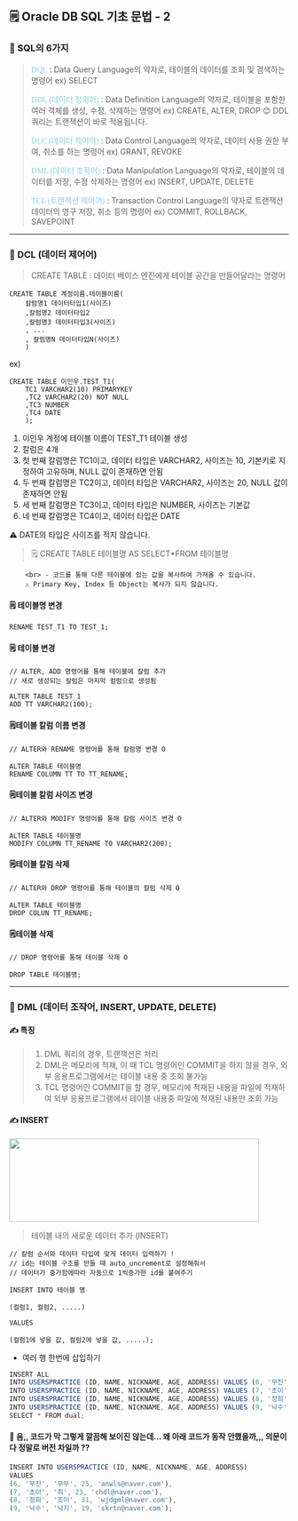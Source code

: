 ## 🗒️ Oracle DB SQL 기초 문법 - 2

### 🎈 SQL의 6가지

> <span style="font-family:Papyrus; color:skyblue">DQL</span> : Data Query Language의 약자로, 테이블의 데이터를 조회 및 검색하는 명령어 ex) SELECT
>
> <span style="font-family:Papyrus; color:skyblue">DDL (데이터 정의어)</span> : Data Definition Language의 약자로, 테이블을 포함한 여러 객체를 생성, 수정, 삭제하는 명령어 ex) CREATE, ALTER, DROP
> 😊 DDL 쿼리는 트랜잭션이 바로 적용됩니다.
>
> <span style="font-family:Papyrus; color:skyblue">DLC (데이터 제어어)</span> : Data Control Language의 약자로, 데이터 사용 권한 부여, 취소를 하는 명령어 ex) GRANT, REVOKE
>
> <span style="font-family:Papyrus; color:skyblue">DML (데이터 조작어)</span> : Data Manipulation Language의 약자로, 테이블의 데이터를 저장, 수정 삭제하는 명령어 ex) INSERT, UPDATE, DELETE
>
> <span style="font-family:Papyrus; color:skyblue">TCL (트랜잭션 제어어)</span> : Transaction Control Language의 약자로 트랜잭션 데이터의 영구 저장, 취소 등의 명령어 ex) COMMIT, ROLLBACK, SAVEPOINT

---

### 🎈 DCL (데이터 제어어)

> CREATE TABLE : 데이터 베이스 엔진에게 테이블 공간을 만들어달라는 명령어

```
CREATE TABLE 계정이름.테이블이름(
	칼럼명1 데이터타입1(사이즈)
    ,칼럼명2 데이터타입2
    ,칼럼명3 데이터타입3(사이즈)
    , ...
    , 칼럼명N 데이터타입N(사이즈)
    )
```

ex)

```
CREATE TABLE 이인우.TEST_T1(
	TC1 VARCHAR2(10) PRIMARYKEY
    ,TC2 VARCHAR2(20) NOT NULL
    ,TC3 NUMBER
    ,TC4 DATE
    );
```

1. 이인우 계정에 테이블 이름이 TEST_T1 테이블 생성
2. 칼럼은 4개
3. 첫 번째 칼럼명은 TC1이고, 데이터 타입은 VARCHAR2, 사이즈는 10, 기본키로 지정하여 고유하며, NULL 값이 존재하면 안됨
4. 두 번째 칼럼명은 TC2이고, 데이터 타입은 VARCHAR2, 사이즈는 20, NULL 값이 존재하면 안됨
5. 세 번째 칼럼명은 TC3이고, 데이터 타입은 NUMBER, 사이즈는 기본값
6. 네 번째 칼럼명은 TC4이고, 데이터 타입은 DATE

⚠️ DATE의 타입은 사이즈를 적지 않습니다.

> 🗒️ CREATE TABLE 테이블명 AS SELECT\*FROM 테이블명

    	<br> - 코드를 통해 다른 테이블에 있는 값을 복사하여 가져올 수 있습니다.
    	⚠️ Primary Key, Index 등 Object는 복사가 되지 않습니다.

#### 🗒️ 테이블명 변경

```
RENAME TEST_T1 TO TEST_1;
```

#### 🗒️ 테이블 변경

```
// ALTER, ADD 명령어를 통해 테이블에 칼럼 추가
// 새로 생성되는 칼럼은 마지막 컬럼으로 생성됨

ALTER TABLE TEST_1
ADD TT VARCHAR2(100);
```

#### 🗒️테이블 칼럼 이름 변경

```
// ALTER와 RENAME 명령어를 통해 칼럼명 변경 O

ALTER TABLE 테이블명
RENAME COLUMN TT TO TT_RENAME;
```

#### 🗒️테이블 칼럼 사이즈 변경

```
// ALTER와 MODIFY 명령어를 통해 칼럼 사이즈 변경 O

ALTER TABLE 테이블명
MODIFY COLUMN TT_RENAME TO VARCHAR2(200);
```

#### 🗒️테이블 칼럼 삭제

```
// ALTER와 DROP 명령어를 통해 테이블의 칼럼 삭제 O

ALTER TABLE 테이블명
DROP COLUN TT_RENAME;
```

#### 🗒️테이블 삭제

```
// DROP 명령어를 통해 테이블 삭제 O

DROP TABLE 테이블명;
```

---

### 🎈 DML (데이터 조작어, INSERT, UPDATE, DELETE)

#### ✍️ 특징

> 1. DML 쿼리의 경우, 트랜잭션은 처리
> 2. DML은 메모리에 적재, 이 때 TCL 명령어인 COMMIT을 하지 않을 경우, 외부 응용프로그램에서는 테이블 내용 중 조회 불가능
> 3. TCL 명령어인 COMMIT을 할 경우, 메모리에 적재된 내용을 파일에 적재하여 외부 응용프로그램에서 테이블 내용중 파일에 적재된 내용만 조회 가능

#### ✍️ INSERT

<img src="https://postfiles.pstatic.net/MjAyNDAxMDdfMTQ2/MDAxNzA0NjA2NTM3NTM5.6H-EjJdidOCWlyzHkLGomgGFAaora4e08z6DmID4zIMg.MWH_W-6-gpEi_pV7apEnilZyCgU5XoMI1c-uR7oJMgcg.PNG.dkdnmju/%EC%8A%A4%ED%81%AC%EB%A6%B0%EC%83%B7_2024-01-07_144744.png?type=w773" width="450px" height="150px">

> 테이블 내의 새로운 데이터 추가 (INSERT)

```JS
// 칼럼 순서와 데이터 타입에 맞게 데이터 입력하기 !
// id는 테이블 구조를 만들 때 auto_uncrement로 설정해줘서
// 데이터가 증가함에따라 자동으로 1씩증가한 id를 붙여주기

INSERT INTO 테이블 명

(컬럼1, 컬럼2, .....)

VALUES

(컬럼1에 넣을 값, 컬럼2에 넣을 값, .....);
```

- 여러 행 한번에 삽입하기

```js
INSERT ALL
INTO USERSPRACTICE (ID, NAME, NICKNAME, AGE, ADDRESS) VALUES (6, '무진', '무무', 25, 'anwls@naver.com')
INTO USERSPRACTICE (ID, NAME, NICKNAME, AGE, ADDRESS) VALUES (7, '초이', '최', 23, 'chdl@naver.com')
INTO USERSPRACTICE (ID, NAME, NICKNAME, AGE, ADDRESS) VALUES (8, '정희', '조이', 31, 'wjdgml@naver.com')
INTO USERSPRACTICE (ID, NAME, NICKNAME, AGE, ADDRESS) VALUES (9, '낙수', '낙지', 19, 'skrtn@naver.com')
SELECT * FROM dual;
```

#### 🧐 음,, 코드가 막 그렇게 깔끔해 보이진 않는데... 왜 아래 코드가 동작 안했을까,,, 의문이다 정말로 버전 차일까 ??

```js
INSERT INTO USERSPRACTICE (ID, NAME, NICKNAME, AGE, ADDRESS)
VALUES
(6, '무진', '무무', 25, 'anwls@naver.com'),
(7, '초이', '최', 23, 'chdl@naver.com'),
(8, '정희', '조이', 31, 'wjdgml@naver.com'),
(9, '낙수', '낙지', 19, 'skrtn@naver.com');
```
